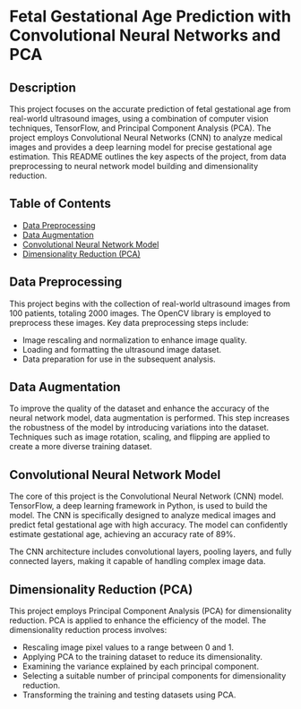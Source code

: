 # Fetal Gestational Age Prediction with Convolutional Neural Networks and PCA


## Description

This project focuses on the accurate prediction of fetal gestational age from real-world ultrasound images, using a combination of computer vision techniques, TensorFlow, and Principal Component Analysis (PCA). The project employs Convolutional Neural Networks (CNN) to analyze medical images and provides a deep learning model for precise gestational age estimation. This README outlines the key aspects of the project, from data preprocessing to neural network model building and dimensionality reduction.

## Table of Contents

- [Data Preprocessing](#data-preprocessing)
- [Data Augmentation](#data-augmentation)
- [Convolutional Neural Network Model](#convolutional-neural-network-model)
- [Dimensionality Reduction (PCA)](#dimensionality-reduction-pca)

## Data Preprocessing

This project begins with the collection of real-world ultrasound images from 100 patients, totaling 2000 images. The OpenCV library is employed to preprocess these images. Key data preprocessing steps include:

- Image rescaling and normalization to enhance image quality.
- Loading and formatting the ultrasound image dataset.
- Data preparation for use in the subsequent analysis.

## Data Augmentation

To improve the quality of the dataset and enhance the accuracy of the neural network model, data augmentation is performed. This step increases the robustness of the model by introducing variations into the dataset. Techniques such as image rotation, scaling, and flipping are applied to create a more diverse training dataset.

## Convolutional Neural Network Model

The core of this project is the Convolutional Neural Network (CNN) model. TensorFlow, a deep learning framework in Python, is used to build the model. The CNN is specifically designed to analyze medical images and predict fetal gestational age with high accuracy. The model can confidently estimate gestational age, achieving an accuracy rate of 89%.

The CNN architecture includes convolutional layers, pooling layers, and fully connected layers, making it capable of handling complex image data.

## Dimensionality Reduction (PCA)

This project employs Principal Component Analysis (PCA) for dimensionality reduction. PCA is applied to enhance the efficiency of the model. The dimensionality reduction process involves:

- Rescaling image pixel values to a range between 0 and 1.
- Applying PCA to the training dataset to reduce its dimensionality.
- Examining the variance explained by each principal component.
- Selecting a suitable number of principal components for dimensionality reduction.
- Transforming the training and testing datasets using PCA.



